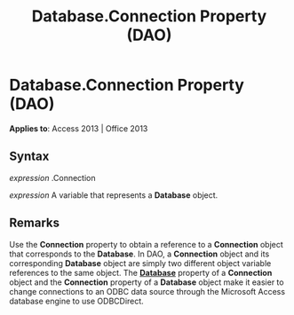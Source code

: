 ﻿---
title: Database.Connection Property (DAO)
TOCTitle: Connection Property
ms:assetid: 8b900ea4-9179-9ed1-bc0b-0576939bb2bd
ms:mtpsurl: https://msdn.microsoft.com/en-us/library/Ff197325(v=office.15)
ms:contentKeyID: 48546221
ms.date: 09/18/2015
mtps_version: v=office.15
---

# Database.Connection Property (DAO)


**Applies to**: Access 2013 | Office 2013

## Syntax

*expression* .Connection

*expression* A variable that represents a **Database** object.

## Remarks

Use the **Connection** property to obtain a reference to a **Connection** object that corresponds to the **Database**. In DAO, a **Connection** object and its corresponding **Database** object are simply two different object variable references to the same object. The **[Database](connection-database-property-dao.md)** property of a **Connection** object and the **Connection** property of a **Database** object make it easier to change connections to an ODBC data source through the Microsoft Access database engine to use ODBCDirect.

